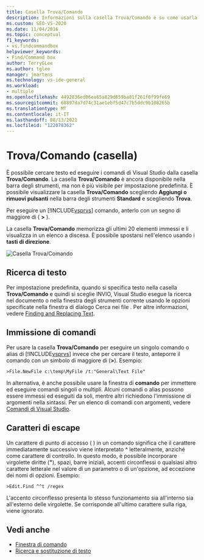 ```yaml
---
title: Casella Trova/Comando
description: Informazioni sulla casella Trova/Comando e su come usarla per cercare testo ed eseguire Visual Studio comandi.
ms.custom: SEO-VS-2020
ms.date: 11/04/2016
ms.topic: conceptual
f1_keywords:
- vs.findcommandbox
helpviewer_keywords:
- Find/Command box
author: TerryGLee
ms.author: tglee
manager: jmartens
ms.technology: vs-ide-general
ms.workload:
- multiple
ms.openlocfilehash: 4492836ed06ea65a829d659ba81f261f0f99fe69
ms.sourcegitcommit: 68897da7d74c31ae1ebf5d47c7b5ddc9b108265b
ms.translationtype: MT
ms.contentlocale: it-IT
ms.lasthandoff: 08/13/2021
ms.locfileid: "122078362"
---
```

# <a name="findcommand-box"></a>Trova/Comando (casella)

È possibile cercare testo ed eseguire i comandi di Visual Studio dalla casella **Trova/Comando**. La casella **Trova/Comando** è ancora disponibile nella barra degli strumenti, ma non è più visibile per impostazione predefinita. È possibile visualizzare la casella **Trova/Comando** scegliendo **Aggiungi o rimuovi pulsanti** nella barra degli strumenti **Standard** e scegliendo **Trova**.

Per eseguire un [!INCLUDE[vsprvs](../code-quality/includes/vsprvs_md.md)] comando, anterlo con un segno di maggiore di ( **>** ).

La casella **Trova/Comando** memorizza gli ultimi 20 elementi immessi e li visualizza in un elenco a discesa. È possibile spostarsi nell'elenco usando i **tasti di direzione**.

![Casella Trova&#47;Comando](../ide/media/findcommandbox.png)

## <a name="searching-for-text"></a>Ricerca di testo

Per impostazione predefinita, quando si specifica testo nella  casella **Trova/Comando** e quindi si sceglie INVIO, Visual Studio esegue la  ricerca nel documento o nella finestra degli strumenti corrente usando le opzioni specificate nella finestra di dialogo Cerca nei file . Per altre informazioni, vedere [Finding and Replacing Text](../ide/finding-and-replacing-text.md).

## <a name="entering-commands"></a>Immissione di comandi

Per usare la casella **Trova/Comando** per eseguire un singolo comando o alias di [!INCLUDE[vsprvs](../code-quality/includes/vsprvs_md.md)] invece che per cercare il testo, anteporre il comando con un simbolo di maggiore di (**>**). Esempio:

```
>File.NewFile c:\temp\MyFile /t:"General\Text File"
```

In alternativa, è anche possibile usare la finestra di **comando** per immettere ed eseguire comandi singoli o multipli. Alcuni comandi o alias possono essere immessi ed eseguiti da soli, mentre altri richiedono l'immissione di argomenti nella sintassi. Per un elenco di comandi con argomenti, vedere [Comandi di Visual Studio](../ide/reference/visual-studio-commands.md).

## <a name="escape-characters"></a>Caratteri di escape

Un carattere di punto di accesso ( ) in un comando significa che il carattere immediatamente successivo viene interpretato **^** letteralmente, anziché come carattere di controllo. In questo modo, è possibile incorporare virgolette diritte (**"**), spazi, barre iniziali, accenti circonflessi o qualsiasi altro carattere letterale nel valore di un parametro o di un'opzione, ad eccezione dei nomi di opzioni. Esempio:

```
>Edit.Find ^^t /regex
```

L'accento circonflesso presenta lo stesso funzionamento sia all'interno sia all'esterno delle virgolette. Se corrisponde all'ultimo carattere sulla riga, viene ignorato.

## <a name="see-also"></a>Vedi anche

- [Finestra di comando](../ide/reference/command-window.md)
- [Ricerca e sostituzione di testo](../ide/finding-and-replacing-text.md)
